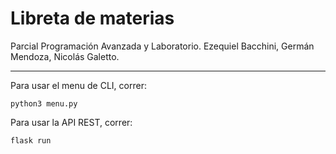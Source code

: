 # Libreta de materias

Parcial Programación Avanzada y Laboratorio. Ezequiel Bacchini, Germán Mendoza, Nicolás Galetto.

---

Para usar el menu de CLI, correr:

    python3 menu.py

Para usar la API REST, correr:

    flask run
